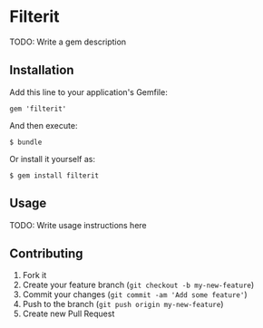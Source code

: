# Filterit

TODO: Write a gem description

## Installation

Add this line to your application's Gemfile:

    gem 'filterit'

And then execute:

    $ bundle

Or install it yourself as:

    $ gem install filterit

## Usage

TODO: Write usage instructions here

## Contributing

1. Fork it
2. Create your feature branch (`git checkout -b my-new-feature`)
3. Commit your changes (`git commit -am 'Add some feature'`)
4. Push to the branch (`git push origin my-new-feature`)
5. Create new Pull Request
